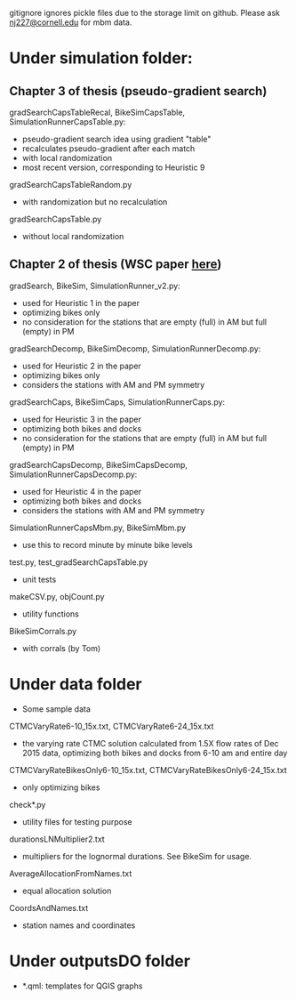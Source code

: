 gitignore ignores pickle files due to the storage limit on github. Please ask nj227@cornell.edu for mbm data. 

# Under simulation folder: 

## Chapter 3 of thesis (pseudo-gradient search)

gradSearchCapsTableRecal, BikeSimCapsTable, SimulationRunnerCapsTable.py:
- pseudo-gradient search idea using gradient "table"
- recalculates pseudo-gradient after each match
- with local randomization
- most recent version, corresponding to Heuristic 9

gradSearchCapsTableRandom.py
- with randomization but no recalculation

gradSearchCapsTable.py
- without local randomization

## Chapter 2 of thesis (WSC paper [here](http://dl.acm.org/citation.cfm?id=3042182))

gradSearch, BikeSim, SimulationRunner_v2.py:
- used for Heuristic 1 in the paper
- optimizing bikes only
- no consideration for the stations that are empty (full) in AM but full (empty) in PM

gradSearchDecomp, BikeSimDecomp, SimulationRunnerDecomp.py:
- used for Heuristic 2 in the paper
- optimizing bikes only
- considers the stations with AM and PM symmetry

gradSearchCaps, BikeSimCaps, SimulationRunnerCaps.py:
- used for Heuristic 3 in the paper
- optimizing both bikes and docks
- no consideration for the stations that are empty (full) in AM but full (empty) in PM

gradSearchCapsDecomp, BikeSimCapsDecomp, SimulationRunnerCapsDecomp.py:
- used for Heuristic 4 in the paper
- optimizing both bikes and docks
- considers the stations with AM and PM symmetry

SimulationRunnerCapsMbm.py, BikeSimMbm.py
- use this to record minute by minute bike levels

test.py, test_gradSearchCapsTable.py
- unit tests

makeCSV.py, objCount.py
- utility functions

BikeSimCorrals.py
- with corrals (by Tom)

# Under data folder
- Some sample data

CTMCVaryRate6-10_15x.txt, CTMCVaryRate6-24_15x.txt
- the varying rate CTMC solution calculated from 1.5X flow rates of Dec 2015 data, optimizing both bikes and docks from 6-10 am and entire day

CTMCVaryRateBikesOnly6-10_15x.txt, CTMCVaryRateBikesOnly6-24_15x.txt
- only optimizing bikes

check*.py
- utility files for testing purpose

durationsLNMultiplier2.txt
- multipliers for the lognormal durations. See BikeSim for usage.

AverageAllocationFromNames.txt
- equal allocation solution

CoordsAndNames.txt
- station names and coordinates

# Under outputsDO folder
- *.qml: templates for QGIS graphs